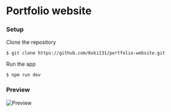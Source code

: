 # Portfolio website

### Setup

Clone the repository

```
$ git clone https://github.com/Koki131/portfolio-website.git
```
Run the app

```
$ npm run dev
```

### Preview
![Preview](assets/portfolio-preview.gif)



